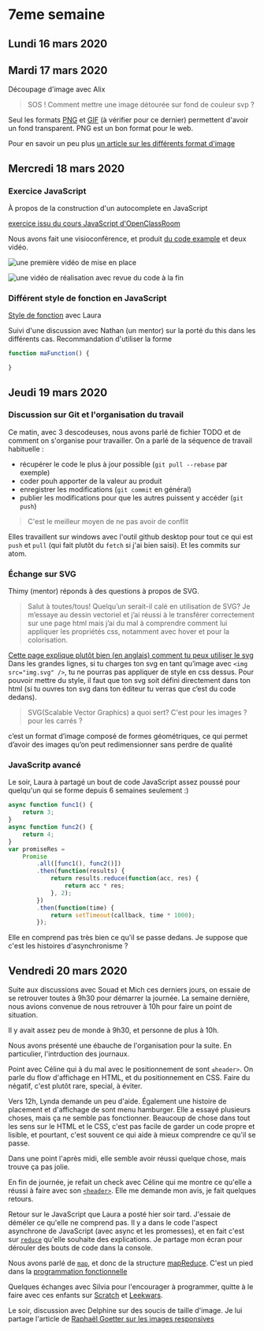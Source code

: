 # 7eme semaine

## Lundi 16 mars 2020

## Mardi 17 mars 2020

Découpage d'image avec Alix

> SOS ! Comment mettre une image détourée sur fond de couleur svp ?

Seul les formats [PNG](https://fr.wikipedia.org/wiki/Portable_Network_Graphics) et [GIF](https://fr.wikipedia.org/wiki/Graphics_Interchange_Format) (à vérifier pour ce dernier) permettent d'avoir un fond transparent.
PNG est un bon format pour le web.

Pour en savoir un peu plus [un article sur les différents format d'image](https://www.supinfo.com/articles/single/7013-differences-jpg-gif-png)


## Mercredi 18 mars 2020

### Exercice JavaScript
À propos de la construction d'un autocomplete en JavaScript

[exercice issu du cours JavaScript d'OpenClassRoom](https://openclassrooms.com/fr/courses/3306901-creez-des-pages-web-interactives-avec-javascript/3514956-manipulez-les-formulaires#/id/r-3684444)

Nous avons fait une visioconférence, et produit [du code example](https://github.com/descodeuses/autocomplete-javascript) et deux vidéo.

![une première vidéo de mise en place](https://valise.chapril.org/s/wnmrFNw27d2xssa)

![une vidéo de réalisation avec revue du code à la fin](https://valise.chapril.org/s/srJdJdHtoPyfkwJ)


### Différent style de fonction en JavaScript

[Style de fonction](https://descodeuses.github.io/fonctions-javascript/) avec Laura

Suivi d'une discussion avec Nathan (un mentor) sur la porté du this dans les différents cas. Recommandation d'utiliser la forme 

```javascript
function maFunction() {

}
```


## Jeudi 19 mars 2020

### Discussion sur Git et l'organisation du travail

Ce matin, avec 3 descodeuses, nous avons parlé de fichier TODO et de comment on
s'organise pour travailler. On a parlé de la séquence de travail habituelle :

- récupérer le code le plus à jour possible (`git pull --rebase` par exemple)
- coder pouh apporter de la valeur au produit
- enregistrer les modifications (`git commit` en général)
- publier les modifications pour que les autres puissent y accéder (`git push`)

> C'est le meilleur moyen de ne pas avoir de conflit

Elles travaillent sur windows avec l'outil github desktop pour tout ce qui est
`push` et `pull` (qui fait plutôt du `fetch` si j'ai bien saisi). Et les
commits sur atom.

### Échange sur SVG

Thimy (mentor) réponds à des questions à propos de SVG.

> Salut à toutes/tous! Quelqu’un serait-il calé en utilisation de SVG? Je m’essaye au dessin vectoriel et j’ai réussi à le transférer correctement sur une page html mais j’ai du mal à comprendre comment lui appliquer les propriétés css, notamment avec hover et pour la colorisation.

[Cette page explique plutôt bien (en anglais) comment tu peux utiliser le svg](https://fvsch.com/svg-icons/)
Dans les grandes lignes, si tu charges ton svg en tant qu’image avec `<img src="img.svg" />`, tu ne pourras pas appliquer de style en css dessus.
Pour pouvoir mettre du style, il faut que ton svg soit défini directement dans ton html (si tu ouvres ton svg dans ton éditeur tu verras que c’est du code dedans).

> SVG(Scalable Vector Graphics) a quoi sert? C'est pour les images ? pour les carrés ?

c’est un format d’image composé de formes géométriques, ce qui permet d’avoir des images qu’on peut redimensionner sans perdre de qualité

### JavaScritp avancé

Le soir, Laura à partagé un bout de code JavaScript assez poussé pour quelqu'un qui se forme depuis 6 semaines seulement :)

```JavaScript
async function func1() {
    return 3;
}
async function func2() {
    return 4;
}
var promiseRes =
    Promise
        .all([func1(), func2()])
        .then(function(results) {
            return results.reduce(function(acc, res) {
                return acc * res;
            }, 2);
        })
        .then(function(time) {
            return setTimeout(callback, time * 1000);
        });
```

Elle en comprend pas très bien ce qu'il se passe dedans. Je suppose que c'est les histoires d'asynchronisme ?

## Vendredi 20 mars 2020

Suite aux discussions avec Souad et Mich ces derniers jours, on essaie de se retrouver toutes à 9h30 pour démarrer la journée. La semaine dernière, nous avions convenue de nous retrouver à 10h pour faire un point de situation.

Il y avait assez peu de monde à 9h30, et personne de plus à 10h.

Nous avons présenté une ébauche de l'organisation pour la suite. En particulier, l'intrduction des journaux.

Point avec Céline qui à du mal avec le positionnement de sont `≤header>`. On parle du flow d'affichage en HTML, et du positionnement en CSS. Faire du négatif, c'est plutôt rare, special, à éviter.

Vers 12h, Lynda demande un peu d'aide. Également une histoire de placement et d'affichage de sont menu hamburger. Elle a essayé plusieurs choses, mais ça ne semble pas fonctionner. Beaucoup de chose dans tout les sens sur le HTML et le CSS, c'est pas facile de garder un code propre et lisible, et pourtant, c'est souvent ce qui aide à mieux comprendre ce qu'il se passe.

Dans une point l'après midi, elle semble avoir réussi quelque chose, mais trouve ça pas jolie.

En fin de journée, je refait un check avec Céline qui me montre ce qu'elle a réussi à faire avec son [`<header>`](https://developer.mozilla.org/en-US/docs/Web/HTML/Element/header). Elle me demande mon avis, je fait quelques retours.

Retour sur le JavaScript que Laura a posté hier soir tard. J'essaie de déméler ce qu'elle ne comprend pas. Il y a dans le code l'aspect asynchrone de JavaScript (avec async et les promesses), et en fait c'est sur [`reduce`](https://developer.mozilla.org/en-US/docs/Web/JavaScript/Reference/Global_Objects/Array/Reduce) qu'elle souhaite des explications. Je partage mon écran pour dérouler des bouts de code dans la console.

Nous avons parlé de [`map`](https://developer.mozilla.org/en-US/docs/Web/JavaScript/Reference/Global_Objects/Array/map), et donc de la structure [mapReduce](https://fr.wikipedia.org/wiki/MapReduce). C'est un pied dans la [programmation fonctionnelle](https://fr.wikipedia.org/wiki/Programmation_fonctionnelle)

Quelques échanges avec Silvia pour l'encourager à programmer, quitte à le faire avec ces enfants sur [Scratch](https://scratch.mit.edu/) et [Leekwars](https://leekwars.com/).

Le soir, discussion avec Delphine sur des soucis de taille d'image. Je lui partage l'article de [Raphaël Goetter sur les images responsives](https://www.alsacreations.com/article/lire/1621-responsive-images-srcset.html)
